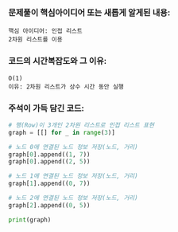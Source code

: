 ### 문제풀이 핵심아이디어 또는 새롭게 알게된 내용: 
    핵심 아이디어: 인접 리스트
    2차원 리스트를 이용

### 코드의 시간복잡도와 그 이유:
    O(1)
    이유: 2차원 리스트가 상수 시간 동안 실행
    
### 주석이 가득 담긴 코드:
```python
# 행(Row)이 3개인 2차원 리스트로 인접 리스트 표현
graph = [[] for _ in range(3)]

# 노드 0에 연결된 노드 정보 저장(노드, 거리)
graph[0].append((1, 7))
graph[0].append((2, 5))

# 노드 1에 연결된 노드 정보 저장(노드, 거리)
graph[1].append((0, 7))

# 노드 2에 연결된 노드 정보 저장(노드, 거리)
graph[2].append((0, 5))

print(graph)




```
